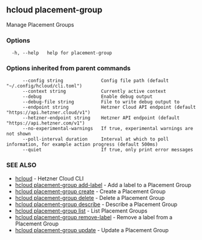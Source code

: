 ## hcloud placement-group

Manage Placement Groups

### Options

```
  -h, --help   help for placement-group
```

### Options inherited from parent commands

```
      --config string              Config file path (default "~/.config/hcloud/cli.toml")
      --context string             Currently active context
      --debug                      Enable debug output
      --debug-file string          File to write debug output to
      --endpoint string            Hetzner Cloud API endpoint (default "https://api.hetzner.cloud/v1")
      --hetzner-endpoint string    Hetzner API endpoint (default "https://api.hetzner.com/v1")
      --no-experimental-warnings   If true, experimental warnings are not shown
      --poll-interval duration     Interval at which to poll information, for example action progress (default 500ms)
      --quiet                      If true, only print error messages
```

### SEE ALSO

* [hcloud](hcloud.md)	 - Hetzner Cloud CLI
* [hcloud placement-group add-label](hcloud_placement-group_add-label.md)	 - Add a label to a Placement Group
* [hcloud placement-group create](hcloud_placement-group_create.md)	 - Create a Placement Group
* [hcloud placement-group delete](hcloud_placement-group_delete.md)	 - Delete a Placement Group
* [hcloud placement-group describe](hcloud_placement-group_describe.md)	 - Describe a Placement Group
* [hcloud placement-group list](hcloud_placement-group_list.md)	 - List Placement Groups
* [hcloud placement-group remove-label](hcloud_placement-group_remove-label.md)	 - Remove a label from a Placement Group
* [hcloud placement-group update](hcloud_placement-group_update.md)	 - Update a Placement Group
